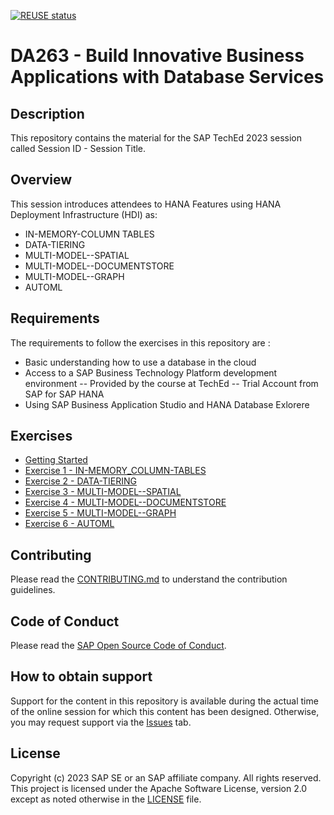 [![REUSE status](https://api.reuse.software/badge/github.com/SAP-samples/teched2023-DA263)](https://api.reuse.software/info/github.com/SAP-samples/teched2023-DA263)

# DA263 - Build Innovative Business Applications with Database Services

## Description

This repository contains the material for the SAP TechEd 2023 session called Session ID - Session Title.  

## Overview

This session introduces attendees to HANA Features using HANA Deployment Infrastructure (HDI) as:

- IN-MEMORY-COLUMN TABLES
- DATA-TIERING
- MULTI-MODEL--SPATIAL
- MULTI-MODEL--DOCUMENTSTORE
- MULTI-MODEL--GRAPH
- AUTOML

## Requirements

The requirements to follow the exercises in this repository are :

- Basic understanding how to use a database in the cloud
- Access to a SAP Business Technology Platform development environment
-- Provided by the course at TechEd
-- Trial Account from SAP for SAP HANA
- Using SAP Business Application Studio and HANA Database Exlorere

## Exercises

- [Getting Started](Exercises_Content/9_0_HC_Intro/README.md)
- [Exercise 1 - IN-MEMORY_COLUMN-TABLES](Exercises_Content/9_1_HC_HanaTables/3_DBX_HANATables.md)
- [Exercise 2 - DATA-TIERING](Exercises_Content/9_2_HC_DataTiering/README.md)
- [Exercise 3 - MULTI-MODEL--SPATIAL](Exercises_Content/9_3_HC_Spatial/6_DBX_Spatial.md)
- [Exercise 4 - MULTI-MODEL--DOCUMENTSTORE](Exercises_Content/9_4_HC_DocumentStore/README.md)
- [Exercise 5 - MULTI-MODEL--GRAPH](Exercises_Content/9_5_HC_Graph/8_DBX_Graph.md)
- [Exercise 6 - AUTOML](Exercises_Content/9_6_HC_AutoML/9_AutoML.md)

## Contributing

Please read the [CONTRIBUTING.md](./CONTRIBUTING.md) to understand the contribution guidelines.

## Code of Conduct

Please read the [SAP Open Source Code of Conduct](https://github.com/SAP-samples/.github/blob/main/CODE_OF_CONDUCT.md).

## How to obtain support

Support for the content in this repository is available during the actual time of the online session for which this content has been designed. Otherwise, you may request support via the [Issues](../../issues) tab.

## License

Copyright (c) 2023 SAP SE or an SAP affiliate company. All rights reserved. This project is licensed under the Apache Software License, version 2.0 except as noted otherwise in the [LICENSE](LICENSES/Apache-2.0.txt) file.
